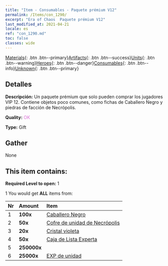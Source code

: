 ```yaml
---
title: "Item - Consumables - Paquete prémium V12"
permalink: /Items/con_1290/
excerpt: "Era of Chaos  Paquete prémium V12"
last_modified_at: 2021-04-21
locale: es
ref: "con_1290.md"
toc: false
classes: wide
---
```

 [Materials](/es/Items/){: .btn .btn--primary}[Artifacts](/es/Items/Artifacts/){: .btn .btn--success}[Units](/es/Items/Units/){: .btn .btn--warning}[Heroes](/es/Items/Heroes/){: .btn .btn--danger}[Consumables](/es/Items/Consumables/){: .btn .btn--info}[Unknown](/es/Items/Unknown/){: .btn .btn--primary}

## Detalles
 **Descripción:** Un paquete prémium que solo pueden comprar los jugadores VIP 12. Contiene objetos poco comunes, como fichas de Caballero Negro y piedras de facción de Necrópolis.

 **Quality:** <span style="color: #DA70D6">OK</span>

 **Type:** Gift

## Gather

  None

## This item contains:

 **Required Level to open:** 1

 1 You would get **ALL** items  from:

  | Nr | Amount |     Item    |
  |:---|:-------|:------------|
  | 1 |  **100x** | [Caballero Negro](/es/Items/unt_213/) |  | 
  | 2 |  **50x** | [Cofre de unidad de Necrópolis](/es/Items/con_1271/) |  | 
  | 3 |  **20x** | [Cristal violeta](/es/Items/con_720/) |  | 
  | 4 |  **50x** | [Caja de Lista Experta](/es/Items/con_760/) |  | 
  | 5 |  **250000x** | <i class="fas fa-coins"/> |  | 
  | 6 |  **25000x** | [EXP de unidad](/es/Items/con_902/) |  | 
